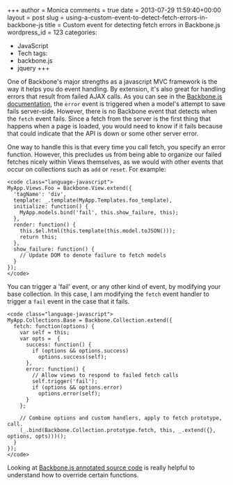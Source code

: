+++
author = Monica
comments = true
date = 2013-07-29 11:59:40+00:00
layout = post
slug = using-a-custom-event-to-detect-fetch-errors-in-backbone-js
title = Custom event for detecting fetch errors in Backbone.js
wordpress_id = 123
categories:
- JavaScript
- Tech
tags:
- backbone.js
- jquery
+++

One of Backbone's major strengths as a javascript MVC framework is the way it helps you do event handling. By extension, it's also great for handling errors that result from failed AJAX calls. As you can see in the [Backbone.js documentation](http://backbonejs.org/#Events-catalog), the `error` event is triggered when a model's attempt to save fails server-side. However, there is no Backbone event that detects when the `fetch` event fails. Since a fetch from the server is the first thing that happens when a page is loaded, you would need to know if it fails because that could indicate that the API is down or some other server error.

<!-- more -->

One way to handle this is that every time you call fetch, you specify an error function. However, this precludes us from being able to organize our failed fetches nicely within Views themselves, as we would with other events that occur on collections such as `add` or `reset`. For example:

    
    <code class="language-javascript">
    MyApp.Views.Foo = Backbone.View.extend({
      'tagName': 'div',
      template: _.template(MyApp.Templates.foo_template),
      initialize: function() {
        MyApp.models.bind('fail', this.show_failure, this);
      },
      render: function() {
        this.$el.html(this.template(this.model.toJSON()));
        return this;
      },
      show_failure: function() {
        // Update DOM to denote failure to fetch models
      }
    });
    </code>



You can trigger a 'fail' event, or any other kind of event, by modifying your base collection. In this case, I am modifying the `fetch` event handler to trigger a `fail` event in the case that it fails.


    
    <code class="language-javascript">
    MyApp.Collections.Base = Backbone.Collection.extend({
      fetch: function(options) {
        var self = this;
        var opts =  { 
          success: function() {
            if (options && options.success)
              options.success(self);
          },
          error: function() {
            // Allow views to respond to failed fetch calls
            self.trigger('fail');
            if (options && options.error)
              options.error(self);
          }	
        };
    
        // Combine options and custom handlers, apply to fetch prototype, call.
        (_.bind(Backbone.Collection.prototype.fetch, this, _.extend({}, options, opts)))();
      }
    });
    </code>



Looking at [Backbone.js annotated source code](http://backbonejs.org/docs/backbone.html#section-55) is really helpful to understand how to override certain functions.

